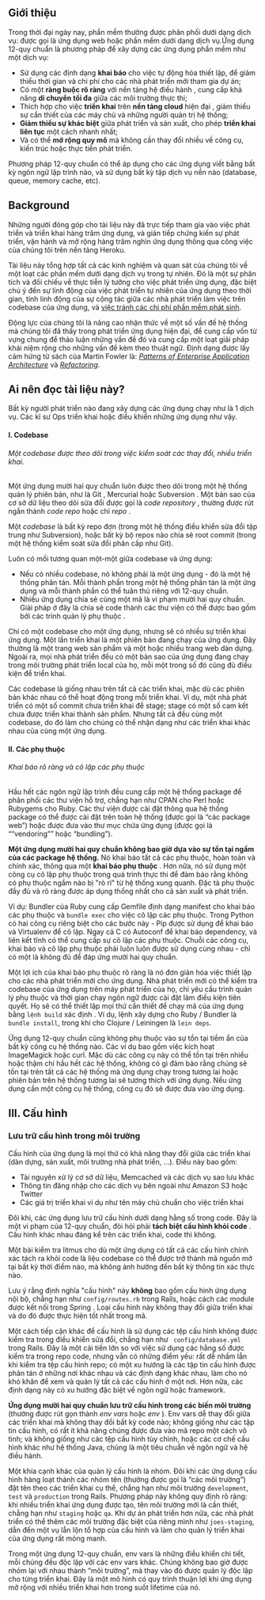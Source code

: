 ## Giới thiệu
Trong thời đại ngày nay, phần mềm thường được phân phối dưới dạng dịch vụ: được gọi là ứng dụng web hoặc phần mềm dưới dạng dịch vụ.Ứng dụng 12-quy chuẩn là phương pháp để xây dựng các ứng dụng phần mềm như một dịch vụ:

*	Sử dụng các định dạng **khai báo** cho việc tự động hóa thiết lập, để giảm thiểu thời gian và chi phí cho các nhà phát triển mới tham gia dự án;
*	Có một **ràng buộc rõ ràng** với nền tảng hệ điều hành , cung cấp khả năng **di chuyển tối đa** giữa các môi trường thực thi;
*   Thích hợp cho việc **triển khai** trên **nền tảng cloud** hiện đại , giảm thiểu sự cần thiết của các máy chủ và những người quản trị hệ thống;
*	**Giảm thiểu sự khác biệt** giữa phát triển và sản xuất, cho phép **triển khai liên tục** một cách nhanh nhất;
*	Và có thể **mở rộng quy mô** mà không cần thay đổi nhiều về công cụ, kiến trúc hoặc thực tiễn phát triển.

Phương pháp 12-quy chuẩn có thể áp dụng cho các ứng dụng viết bằng bất kỳ ngôn ngữ lập trình nào, và sử dụng bất kỳ tập dịch vụ nền nào (database, queue, memory cache, etc).

## Background
Những người đóng góp cho tài liệu này đã trực tiếp tham gia vào việc phát triển và triển khai hàng trăm ứng dụng, và gián tiếp chứng kiến sự phát triển, vận hành và mở rộng hàng trăm nghìn ứng dụng thông qua công việc của chúng tôi trên nền tảng Heroku.

Tài liệu này tổng hợp tất cả các kinh nghiệm và quan sát của chúng tôi về một loạt các phần mềm dưới dạng dịch vụ trong tự nhiên. Đó là một sự phân tích và đối chiếu về thực tiễn lý tưởng cho việc phát triển ứng dụng, đặc biệt chú ý đến sự linh động của  việc phát triển tự nhiên của ứng dụng theo thời gian, tính linh động của sự cộng tác giữa các nhà phát triển làm việc trên codebase của ứng dụng, và [việc tránh các chi phí phần mềm phát sinh](http://blog.heroku.com/archives/2011/6/28/the_new_heroku_4_erosion_resistance_explicit_contracts/).

Động lực của chúng tôi là nâng cao nhận thức về một số vấn đề hệ thống mà chúng tôi đã thấy trong phát triển ứng dụng hiện đại, để cung cấp vốn từ vựng chung để thảo luận những vấn đề đó và cung cấp một loạt giải pháp khái niệm rộng cho những vấn đề kèm theo thuật ngữ. Định dạng được lấy cảm hứng từ sách của Martin Fowler là: _[Patterns of Enterprise Application Architecture](https://books.google.com/books/about/Patterns_of_enterprise_application_archi.html?id=FyWZt5DdvFkC)_ và _[Refactoring](https://books.google.com/books/about/Refactoring.html?id=1MsETFPD3I0C)_.
## Ai nên đọc tài liệu này?
Bất kỳ người phát triển nào đang xây dựng các ứng dụng chạy như là 1 dịch vụ. Các kĩ sư Ops triển khai hoặc điều khiển những ứng dụng như vậy.

#### I. Codebase
###### Một codebase được theo dõi trong việc kiểm soát các thay đổi, nhiều triển khai.

Một ứng dụng mười hai quy chuẩn luôn được theo dõi trong một hệ thống quản lý phiên bản, như là Git , Mercurial hoặc Subversion . Một bản sao của cơ sở dữ liệu theo dõi sửa đổi được gọi là _code repository_ , thường được rút ngắn thành _code repo_ hoặc chỉ _repo_ .

Một _codebase_ là bất kỳ repo đơn (trong một hệ thống điều khiển sửa đổi tập trung như Subversion), hoặc bất kỳ bộ repos nào chia sẻ root commit (trong một hệ thống kiểm soát sửa đổi phân cấp như Git).

Luôn có mối tương quan một-một giữa codebase và ứng dụng:

* Nếu có nhiều codebase, nó không phải là một ứng dụng - đó là một hệ thống phân tán. Mỗi thành phần trong một hệ thống phân tán là một ứng dụng và mỗi thành phần có thể tuân thủ riêng với 12-quy chuẩn.
* Nhiều ứng dụng chia sẻ cùng một mã là vi phạm mười hai quy chuẩn. Giải pháp ở đây là chia sẻ code thành các thư viện có thể được bao gồm bởi các trình quản lý phụ thuộc .

Chỉ có một codebase cho một ứng dụng, nhưng sẽ có nhiều sự triển khai ứng dụng. Một lần triển khai là một phiên bản đang chạy của ứng dụng. Đây thường là một trang web sản phẩm và một hoặc nhiều trang web dàn dựng. Ngoài ra, mọi nhà phát triển đều có một bản sao của ứng dụng đang chạy trong môi trường phát triển local của họ, mỗi một trong số đó cũng đủ điều kiện để triển khai.

Các codebase là giống nhau trên tất cả các triển khai, mặc dù các phiên bản khác nhau có thể hoạt động trong mỗi triển khai. Ví dụ, một nhà phát triển có một số commit chưa triển khai để stage; stage có một số cam kết chưa được triển khai thành sản phẩm. Nhưng tất cả đều cùng một codebase, do đó làm cho chúng có thể nhận dạng như các triển khai khác nhau của cùng một ứng dụng.

#### II. Các phụ thuộc
###### Khai báo rõ ràng và cô lập các phụ thuộc

Hầu hết các ngôn ngữ lập trình đều cung cấp một hệ thống package để phân phối các thư viện hỗ trợ, chẳng hạn như CPAN cho Perl hoặc Rubygems cho Ruby. Các thư viện được cài đặt thông qua hệ thống package có thể được cài đặt trên toàn hệ thống (được gọi là “các package web”) hoặc được đưa vào thư mục chứa ứng dụng (được gọi là ““vendoring”” hoặc “bundling”).

**Một ứng dụng mười hai quy chuẩn không bao giờ dựa vào sự tồn tại ngầm của các package hệ thống.** Nó khai báo tất cả các phụ thuộc, hoàn toàn và chính xác, thông qua một **khai báo phụ thuộc** . Hơn nữa, nó sử dụng một công cụ cô lập phụ thuộc trong quá trình thực thi để đảm bảo rằng không có phụ thuộc ngầm nào bị "rò rỉ" từ hệ thống xung quanh. Đặc tả phụ thuộc đầy đủ và rõ ràng được áp dụng thống nhất cho cả sản xuất và phát triển.

Ví dụ: Bundler của Ruby cung cấp Gemfile định dạng manifest cho khai báo các phụ thuộc và `bundle exec` cho việc cô lập các phụ thuộc. Trong Python có hai công cụ riêng biệt cho các bước này - Pip được sử dụng để khai báo và Virtualenv để cô lập. Ngay cả C có Autoconf để khai báo dependency, và liên kết tĩnh có thể cung cấp sự cô lập các phụ thuộc. Chuỗi các công cụ, khai báo và cô lập phụ thuộc phải luôn luôn được sử dụng cùng nhau - chỉ có một là không đủ để đáp ứng mười hai quy chuẩn.

Một lợi ích của khai báo phụ thuộc rõ ràng là nó đơn giản hóa việc thiết lập cho các nhà phát triển mới cho ứng dụng. Nhà phát triển mới có thể kiểm tra codebase của ứng dụng trên máy phát triển của họ, chỉ yêu cầu trình quản lý phụ thuộc và thời gian chạy ngôn ngữ được cài đặt làm điều kiện tiên quyết. Họ sẽ có thể thiết lập mọi thứ cần thiết để chạy mã của ứng dụng bằng `lệnh build` xác định . Ví dụ, lệnh xây dựng cho Ruby / Bundler là `bundle install`, trong khi cho Clojure / Leiningen là `lein deps`.

Ứng dụng 12-quy chuẩn cũng không phụ thuộc vào sự tồn tại tiềm ẩn của bất kỳ công cụ hệ thống nào. Các ví dụ bao gồm việc kích hoạt ImageMagick hoặc curl. Mặc dù các công cụ này có thể tồn tại trên nhiều hoặc thậm chí hầu hết các hệ thống, không có gì đảm bảo rằng chúng sẽ tồn tại trên tất cả các hệ thống mà ứng dụng chạy trong tương lai hoặc phiên bản trên hệ thống tương lai sẽ tương thích với ứng dụng. Nếu ứng dụng cần một công cụ hệ thống, công cụ đó sẽ được đưa vào ứng dụng.


III. Cấu hình
-----------

### Lưu trữ cấu hình trong môi trường

Cấu hình của ứng dụng là mọi thứ có khả năng thay đổi giữa các triển khai (dàn dựng, sản xuất, môi trường nhà phát triển, ...). Điều này bao gồm:

*   Tài nguyên xử lý cơ sở dữ liệu, Memcached và các dịch vụ sao lưu khác
*   Thông tin đăng nhập cho các dịch vụ bên ngoài như Amazon S3 hoặc Twitter
*   Các giá trị triển khai ví dụ như tên máy chủ chuẩn cho việc triển khai

Đôi khi, các ứng dụng lưu trữ cấu hình dưới dạng hằng số trong code. Đây là một vi phạm của 12-quy chuẩn, đòi hỏi phải **tách biệt cấu hình khỏi code** . Cấu hình khác nhau đáng kể trên các triển khai, code thì không.

Một bài kiểm tra litmus cho dù một ứng dụng có tất cả các cấu hình chính xác tách ra khỏi code là liệu codebase có thể được trở thành mã nguồn mở tại bất kỳ thời điểm nào, mà không ảnh hưởng đến bất kỳ thông tin xác thực nào.

Lưu ý rằng định nghĩa "cấu hình" này **không** bao gồm cấu hình ứng dụng nội bộ, chẳng hạn như ``config/routes.rb`` trong Rails, hoặc cách các module được kết nối trong Spring . Loại cấu hình này không thay đổi giữa triển khai và do đó được thực hiện tốt nhất trong mã.

Một cách tiếp cận khác để cấu hình là sử dụng các tệp cấu hình không được kiểm tra trong điều khiển sửa đổi, chẳng hạn như `` config/database.yml`` trong Rails. Đây là một cải tiến lớn so với việc sử dụng các hằng số được kiểm tra trong repo code, nhưng vẫn có những điểm yếu: rất dễ nhầm lẫn khi kiểm tra tệp cấu hình repo; có một xu hướng là các tập tin cấu hình được phân tán ở những nơi khác nhau và các định dạng khác nhau, làm cho nó khó khăn để xem và quản lý tất cả các cấu hình ở một nơi. Hơn nữa, các định dạng này có xu hướng đặc biệt về ngôn ngữ hoặc framework.

**Ứng dụng mười hai quy chuẩn lưu trữ cấu hình trong các biến môi trường** (thường được rút gọn thành _env vars_ hoặc _env_ ). Env vars dễ thay đổi giữa các triển khai mà không thay đổi bất kỳ code nào; không giống như các tập tin cấu hình, có rất ít khả năng chúng được đưa vào mã repo một cách vô tình; và không giống như các tệp cấu hình tùy chỉnh, hoặc các cơ chế cấu hình khác như hệ thống Java, chúng là một tiêu chuẩn về ngôn ngữ và hệ điều hành.

Một khía cạnh khác của quản lý cấu hình là nhóm. Đôi khi các ứng dụng cấu hình hàng loạt thành các nhóm tên (thường được gọi là “các môi trường”) đặt tên theo các triển khai cụ thể, chẳng hạn như môi trường ``development``, ``test`` và ``production``  trong Rails. Phương pháp này không quy định rõ ràng: khi nhiều triển khai ứng dụng được tạo, tên môi trường mới là cần thiết, chẳng hạn như ``staging`` hoặc ``qa``. Khi dự án phát triển hơn nữa, các nhà phát triển có thể thêm các môi trường đặc biệt của riêng mình như ``joes-staging``, dẫn đến một vụ lẫn lộn tổ hợp của cấu hình và làm cho quản lý triển khai của ứng dụng rất mỏng manh.

Trong một ứng dụng 12-quy chuẩn, env vars là những điều khiển chi tiết, mỗi chúng đều độc lập với các env vars khác. Chúng không bao giờ được nhóm lại với nhau thành “môi trường”, mà thay vào đó được quản lý độc lập cho từng triển khai. Đây là một mô hình có quy trình thuận lợi khi ứng dụng mở rộng với nhiều triển khai hơn trong suốt lifetime của nó.



